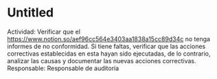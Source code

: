 # Untitled

Actividad: Verificar que el https://www.notion.so/aef96cc564e3403aa1838a15cc89d34c no tenga informes de no conformidad. Si tiene faltas, verificar que las acciones correctivas establecidas en esta hayan sido ejecutadas, de lo contrario, analizar las causas y documentar las nuevas acciones correctivas.
Responsable: Responsable de auditoría